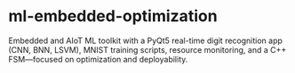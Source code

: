 # ml-embedded-optimization
Embedded and AIoT ML toolkit with a PyQt5 real-time digit recognition app (CNN, BNN, LSVM), MNIST training scripts, resource monitoring, and a C++ FSM—focused on optimization and deployability.
